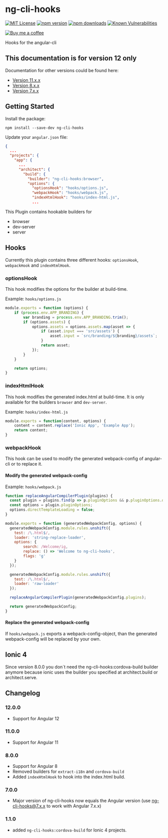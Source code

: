 # ng-cli-hooks
[![MIT License][license-image]][license-url] 
[![npm version][npm-image]][npm-url]
[![npm downloads][downloads-image]][npm-url]
[![Known Vulnerabilities][snyk-image]][snyk-url]

[![Buy me a coffee][buy-me-a-coffee-image]][buy-me-a-coffee-url]

Hooks for the angular-cli

## This documentation is for version 12 only
Documentation for other versions could be found here:
- [Version 11.x.x](https://github.com/smartin85/ng-cli-hooks/blob/11.0.0/README.md)
- [Version 8.x.x](https://github.com/smartin85/ng-cli-hooks/blob/8.0.0/README.md)
- [Version 7.x.x](https://github.com/smartin85/ng-cli-hooks/blob/7.0.0/README.md)

## Getting Started
Install the package:
```
npm install --save-dev ng-cli-hooks
```

Update your `angular.json` file:

```json
{
  ...
  "projects": {
    "app": {
      ...
      "architect": {
        "build": {
          "builder": "ng-cli-hooks:browser",
          "options": {
            "optionsHook": "hooks/options.js",
            "webpackHook": "hooks/webpack.js",
            "indexHtmlHook": "hooks/index-html.js",
            ...
```

This Plugin contains hookable builders for
- browser
- dev-server
- server

## Hooks
Currently this plugin contains three different hooks: `optionsHook`, `webpackHook` and `indexHtmlHook`.

### optionsHook
This hook modifies the options for the builder at build-time.

Example: `hooks/options.js`
```javascript
module.exports = function (options) {
    if (process.env.APP_BRANDING) {
        var branding = process.env.APP_BRANDING.trim();
        if (options.assets) {
            options.assets = options.assets.map(asset => {
                if (asset.input === 'src/assets') {
                    asset.input = `src/branding/${branding}/assets`;
                }
                return asset;
            });
        }
    }

    return options;
}
```

### indexHtmlHook
This hook modifies the generated index.html at build-time.
It is only available for the builders `browser` and `dev-server`.

Example: `hooks/index-html.js`
```javascript
module.exports = function(content, options) {
    content = content.replace('Ionic App', 'Example App');
    return content;
}
```

### webpackHook
This hook can be used to modify the generated webpack-config of angular-cli or to replace it.

#### Modify the generated webpack-config
Example: `hooks/webpack.js`
```javascript
function replaceAngularCompilerPlugin(plugins) {
  const plugin = plugins.find(p => p.pluginOptions && p.pluginOptions.directTemplateLoading);
  const options = plugin.pluginOptions;
  options.directTemplateLoading = false;
}

module.exports = function (generatedWebpackConfig, options) {  
  generatedWebpackConfig.module.rules.unshift({
    test: /\.html$/,
    loader: 'string-replace-loader',
    options: {
        search: /Welcome/ig,
        replace: () => 'Welcome to ng-cli-hooks',
        flags: 'g'
    }
  });

  generatedWebpackConfig.module.rules.unshift({
    test: /\.html$/,
    loader: 'raw-loader'
  });

  replaceAngularCompilerPlugin(generatedWebpackConfig.plugins);

  return generatedWebpackConfig;
}
```

#### Replace the generated webpack-config
If `hooks/webpack.js` exports a webpack-config-object, than the generated webpack-config will be replaced by your own.

## Ionic 4
Since version 8.0.0 you don´t need the ng-cli-hooks:cordova-build builder anymore because ionic uses the builder you specified at architect.build or architect.serve. 

## Changelog
### 12.0.0
- Support for Angular 12
### 11.0.0
- Support for Angular 11
### 8.0.0
- Support for Angular 8
- Removed builders for `extract-i18n` and `cordova-build`
- Added `indexHtmlHook` to hook into the index.html build.

### 7.0.0
- Major version of ng-cli-hooks now equals the Angular version (use ng-cli-hooks@7.x.x to work with Angular 7.x.x)

### 1.1.0
- added `ng-cli-hooks:cordova-build` for Ionic 4 projects.

[license-image]: https://img.shields.io/badge/license-MIT-blue.svg?style=flat
[license-url]: LICENSE

[npm-image]: https://badge.fury.io/js/ng-cli-hooks.svg
[npm-url]: https://www.npmjs.com/package/ng-cli-hooks

[downloads-image]: https://img.shields.io/npm/dt/ng-cli-hooks.svg

[snyk-image]: https://snyk.io/test/github/smartin85/ng-cli-hooks/badge.svg
[snyk-url]: https://snyk.io/test/github/smartin85/ng-cli-hooks

[buy-me-a-coffee-image]: https://www.buymeacoffee.com/assets/img/custom_images/yellow_img.png
[buy-me-a-coffee-url]: https://www.buymeacoffee.com/smartin